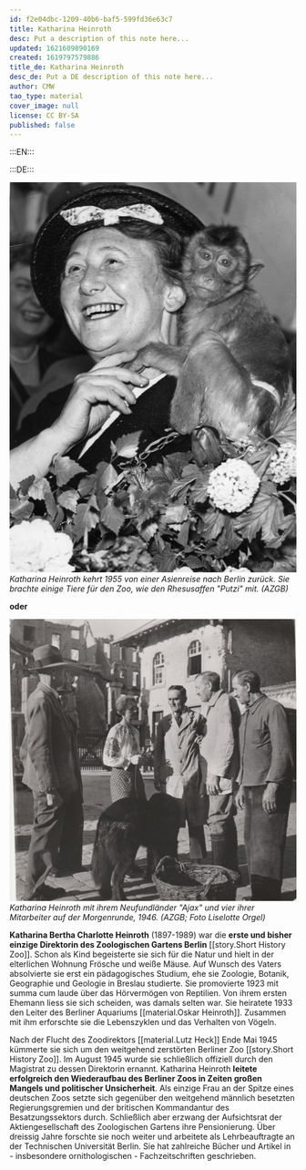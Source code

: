 ```yaml
---
id: f2e04dbc-1209-40b6-baf5-599fd36e63c7
title: Katharina Heinroth
desc: Put a description of this note here...
updated: 1621609890169
created: 1619797579886
title_de: Katharina Heinroth
desc_de: Put a DE description of this note here...
author: CMW
tao_type: material
cover_image: null
license: CC BY-SA
published: false
---
```


:::EN:::


:::DE:::


![Katharina Heinroth mit einem jungen Affen auf ihrer Schulter](images/cmw/Heinroth_Putzi_1955.jpg)
*Katharina Heinroth kehrt 1955 von einer Asienreise nach Berlin zurück. Sie brachte einige Tiere für den Zoo, wie den Rhesusaffen "Putzi" mit. (AZGB)*

**oder**

![Vier Männer, eine Frau und ein Hund](images\cmw\Heinroth_Morgenrunde_1946_LiselotteOrgel_S_3_63.jpg)
_Katharina Heinroth mit ihrem Neufundländer "Ajax" und vier ihrer Mitarbeiter auf der Morgenrunde, 1946. (AZGB; Foto Liselotte Orgel)_

**Katharina Bertha Charlotte Heinroth** (1897-1989) war die **erste und bisher einzige Direktorin des Zoologischen Gartens Berlin** [[story.Short History Zoo]]. Schon als Kind begeisterte sie sich für die Natur und hielt in der elterlichen Wohnung Frösche und weiße Mäuse. Auf Wunsch des Vaters absolvierte sie erst ein pädagogisches Studium, ehe sie Zoologie, Botanik, Geographie und Geologie in Breslau studierte. Sie promovierte 1923 mit summa cum laude über das Hörvermögen von Reptilien. Von ihrem ersten Ehemann liess sie sich scheiden, was damals selten war. Sie heiratete 1933 den Leiter des Berliner Aquariums [[material.Oskar Heinroth]]. Zusammen mit ihm erforschte sie die Lebenszyklen und das Verhalten von Vögeln.

Nach der Flucht des Zoodirektors [[material.Lutz Heck]] Ende Mai 1945 kümmerte sie sich um den weitgehend zerstörten Berliner Zoo [[story.Short History Zoo]]. Im August 1945 wurde sie schließlich offiziell durch den Magistrat zu dessen Direktorin ernannt. Katharina Heinroth **leitete erfolgreich den Wiederaufbau des Berliner Zoos in Zeiten großen Mangels und politischer Unsicherheit**. Als einzige Frau an der Spitze eines deutschen Zoos setzte sich gegenüber den weitgehend männlich besetzten Regierungsgremien und der britischen Kommandantur des Besatzungssektors durch. Schließlich aber erzwang der Aufsichtsrat der Aktiengesellschaft des Zoologischen Gartens ihre Pensionierung. Über dreissig Jahre forschte sie noch weiter und arbeitete als Lehrbeauftragte an der Technischen Universität Berlin. Sie hat zahlreiche Bücher und Artikel in - insbesondere ornithologischen - Fachzeitschriften geschrieben.
